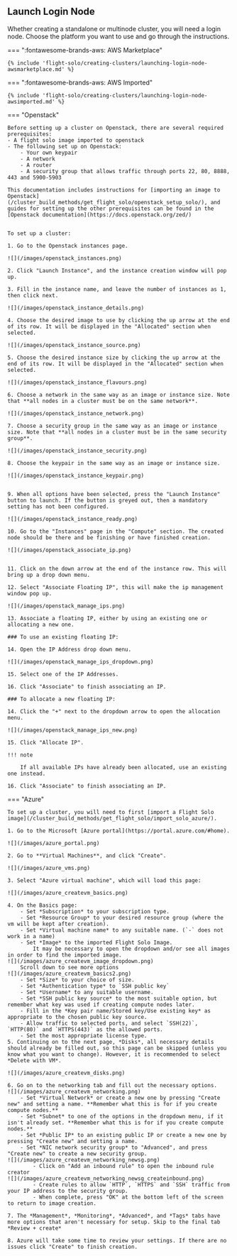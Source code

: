 ## Launch Login Node

Whether creating a standalone or multinode cluster, you will need a login node. Choose the platform you want to use and go through the instructions.

=== ":fontawesome-brands-aws: AWS Marketplace"

    {% include 'flight-solo/creating-clusters/launching-login-node-awsmarketplace.md' %}

=== ":fontawesome-brands-aws: AWS Imported"

    {% include 'flight-solo/creating-clusters/launching-login-node-awsimported.md' %}

=== "Openstack"

    Before setting up a cluster on Openstack, there are several required prerequisites:
    - A flight solo image imported to openstack
    - The following set up on Openstack:
        - Your own keypair
        - A network
        - A router
        - A security group that allows traffic through ports 22, 80, 8888, 443 and 5900-5903

    This documentation includes instructions for [importing an image to Openstack](/cluster_build_methods/get_flight_solo/openstack_setup_solo/), and guides for setting up the other prerequisites can be found in the [Openstack documentation](https://docs.openstack.org/zed/)


    To set up a cluster:

    1. Go to the Openstack instances page.

    ![](/images/openstack_instances.png)

    2. Click "Launch Instance", and the instance creation window will pop up.

    3. Fill in the instance name, and leave the number of instances as 1, then click next.

    ![](/images/openstack_instance_details.png)

    4. Choose the desired image to use by clicking the up arrow at the end of its row. It will be displayed in the "Allocated" section when selected.

    ![](/images/openstack_instance_source.png)

    5. Choose the desired instance size by clicking the up arrow at the end of its row. It will be displayed in the "Allocated" section when selected.

    ![](/images/openstack_instance_flavours.png)

    6. Choose a network in the same way as an image or instance size. Note that **all nodes in a cluster must be on the same network**.

    ![](/images/openstack_instance_network.png)

    7. Choose a security group in the same way as an image or instance size. Note that **all nodes in a cluster must be in the same security group**.

    ![](/images/openstack_instance_security.png)

    8. Choose the keypair in the same way as an image or instance size.

    ![](/images/openstack_instance_keypair.png)


    9. When all options have been selected, press the "Launch Instance" button to launch. If the button is greyed out, then a mandatory setting has not been configured.

    ![](/images/openstack_instance_ready.png)

    10. Go to the "Instances" page in the "Compute" section. The created node should be there and be finishing or have finished creation.

    ![](/images/openstack_associate_ip.png)


    11. Click on the down arrow at the end of the instance row. This will bring up a drop down menu.

    12. Select "Associate Floating IP", this will make the ip management window pop up.

    ![](/images/openstack_manage_ips.png)

    13. Associate a floating IP, either by using an existing one or allocating a new one.

    ### To use an existing floating IP:

    14. Open the IP Address drop down menu.

    ![](/images/openstack_manage_ips_dropdown.png)

    15. Select one of the IP Addresses.

    16. Click "Associate" to finish associating an IP.

    ### To allocate a new floating IP:

    14. Click the "+" next to the dropdown arrow to open the allocation menu.

    ![](/images/openstack_manage_ips_new.png)

    15. Click "Allocate IP".

    !!! note
    
        If all available IPs have already been allocated, use an existing one instead.

    16. Click "Associate" to finish associating an IP.

=== "Azure"

    To set up a cluster, you will need to first [import a Flight Solo image](/cluster_build_methods/get_flight_solo/import_solo_azure/).

    1. Go to the Microsoft [Azure portal](https://portal.azure.com/#home).

    ![](/images/azure_portal.png)

    2. Go to **Virtual Machines**, and click "Create".

    ![](/images/azure_vms.png)

    3. Select "Azure virtual machine", which will load this page:

    ![](/images/azure_createvm_basics.png)

    4. On the Basics page:
        - Set *Subscription* to your subscription type.
        - Set *Resource Group* to your desired resource group (where the vm will be kept after creation).
        - Set *Virtual machine name* to any suitable name. (`-` does not work in a name)
        - Set *Image* to the imported Flight Solo Image.
            It may be necessary to open the dropdown and/or see all images in order to find the imported image.
    ![](/images/azure_createvm_image_dropdown.png)
        Scroll down to see more options
    ![](/images/azure_createvm_basics2.png)
        - Set *Size* to your choice of size.
        - Set *Authentication type* to `SSH public key`
        - Set *Username* to any suitable username.
        - Set *SSH public key source* to the most suitable option, but remember what key was used if creating compute nodes later.
        - Fill in the *Key pair name/Stored key/Use existing key* as appropriate to the chosen public key source.
        - Allow traffic to selected ports, and select `SSH(22)`, `HTTP(80)` and `HTTPS(443)` as the allowed ports.
        - Set the most appropriate license type.
    5. Continuing on to the next page, *Disks*, all necessary details should already be filled out, so this page can be skipped (unless you know what you want to change). However, it is recommended to select *Delete with VM*.

    ![](/images/azure_createvm_disks.png)

    6. Go on to the networking tab and fill out the necessary options.
    ![](/images/azure_createvm_networking.png)
        - Set *Virtual Network* or create a new one by pressing "Create new" and setting a name. **Remember what this is for if you create compute nodes.**
        - Set *Subnet* to one of the options in the dropdown menu, if it isn't already set. **Remember what this is for if you create compute nodes.**
        - Set *Public IP* to an existing public IP or create a new one by pressing "Create new" and setting a name.
        - Set *NIC network security group* to "Advanced", and press "Create new" to create a new security group.
    ![](/images/azure_createvm_networking_newsg.png)
            - Click on "Add an inbound rule" to open the inbound rule creator
    ![](/images/azure_createvm_networking_newsg_createinbound.png)
            - Create rules to allow `HTTP`, `HTTPS` and `SSH` traffic from your IP address to the security group.
            - When complete, press "OK" at the bottom left of the screen to return to image creation.

    7. The *Management*, *Monitoring*, *Advanced*, and *Tags* tabs have more options that aren't necessary for setup. Skip to the final tab *Review + create*

    8. Azure will take some time to review your settings. If there are no issues click "Create" to finish creation.

